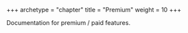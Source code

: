 +++
archetype = "chapter"
title = "Premium"
weight = 10
+++

Documentation for premium / paid features.
